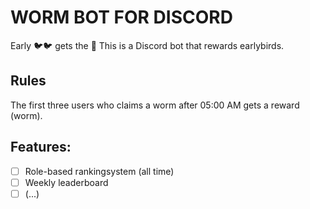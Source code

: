 # WORM BOT FOR DISCORD

Early 🐦🐦 gets the 🐛
This is a Discord bot that rewards earlybirds.

## Rules
The first three users who claims a worm after 05:00 AM gets a reward (worm).  

## Features:
- [ ] Role-based rankingsystem (all time)
- [ ] Weekly leaderboard
- [ ] (...)
